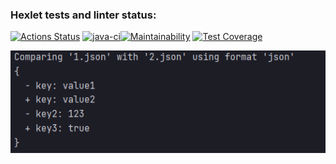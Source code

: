### Hexlet tests and linter status:
[![Actions Status](https://github.com/BelenkoNick/java-project-71/actions/workflows/hexlet-check.yml/badge.svg)](https://github.com/BelenkoNick/java-project-71/actions)
[![java-ci](https://github.com/BelenkoNick/java-project-71/actions/workflows/java.yml/badge.svg)](https://github.com/BelenkoNick/java-project-71/actions/workflows/java.yml)[![Maintainability](https://api.codeclimate.com/v1/badges/f443ed1183923e287095/maintainability)](https://codeclimate.com/github/BelenkoNick/java-project-71/maintainability)
[![Test Coverage](https://api.codeclimate.com/v1/badges/f443ed1183923e287095/test_coverage)](https://codeclimate.com/github/BelenkoNick/java-project-71/test_coverage)

![differJson.png](app/src/main/resources/img.png)